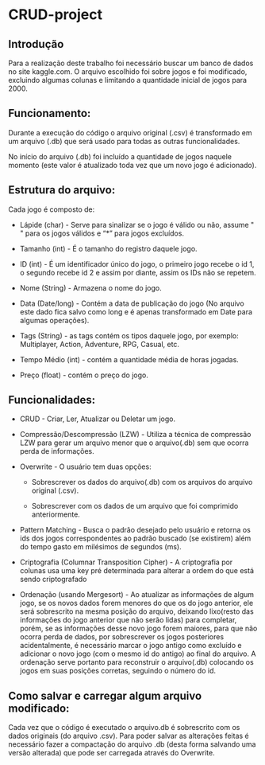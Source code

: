 # CRUD-project


## Introdução
Para a realização deste trabalho foi necessário buscar um banco de dados no site kaggle.com.
O arquivo escolhido foi sobre jogos e foi modificado, excluindo algumas colunas e limitando a quantidade inicial de jogos para 2000.



## Funcionamento:
Durante a execução do código o arquivo original (.csv) é transformado em um arquivo (.db) que será usado para todas as outras funcionalidades.

No início do arquivo (.db) foi incluído a quantidade de jogos naquele momento (este valor é atualizado toda vez que um novo jogo é adicionado).



## Estrutura do arquivo:
Cada jogo é composto de:

* Lápide (char) - Serve para sinalizar se o jogo é válido ou não, assume " " para os jogos válidos e “*” para jogos excluídos.

* Tamanho (int) - É o tamanho do registro daquele jogo.

* ID (int) - É um identificador único do jogo, o primeiro jogo recebe o id 1, o segundo recebe id 2 e assim por diante, assim os IDs não se repetem.

* Nome (String) - Armazena o nome do jogo.

* Data (Date/long) - Contém a data de publicação do jogo (No arquivo este dado fica salvo como long e é apenas transformado em Date para algumas operações).

* Tags (String) - as tags contém os tipos daquele jogo, por exemplo: Multiplayer, Action, Adventure, RPG, Casual, etc.

* Tempo Médio (int) - contém a quantidade média de horas jogadas.

* Preço (float) - contém o preço do jogo.



## Funcionalidades:

* CRUD - Criar, Ler, Atualizar ou Deletar um jogo.

* Compressão/Descompressão (LZW) - Utiliza a técnica de compressão LZW para gerar um arquivo menor que o arquivo(.db) sem que ocorra perda de informações. 

* Overwrite - O usuário tem duas opções:

  - Sobrescrever os dados do arquivo(.db) com os arquivos do arquivo original (.csv).

  - Sobrescrever com os dados de um arquivo que foi comprimido anteriormente.

* Pattern Matching - Busca o padrão desejado pelo usuário e retorna os ids dos jogos correspondentes ao padrão buscado (se existirem) além do tempo gasto em milésimos de segundos (ms).

* Criptografia (Columnar Transposition Cipher) - A criptografia por colunas usa uma key pré determinada para alterar a ordem do que está sendo criptografado 

* Ordenação (usando Mergesort) - Ao atualizar as informações de algum jogo, se os novos dados forem menores do que os do jogo anterior, ele será sobrescrito na mesma posição do arquivo, deixando lixo(resto das informações do jogo anterior que não serão lidas) para completar, porém, se as informações desse novo jogo forem maiores, para que não ocorra perda de dados, por sobrescrever os jogos posteriores acidentalmente, é necessário marcar o jogo antigo como excluído e adicionar o novo jogo (com o mesmo id do antigo) ao final do arquivo. A ordenação serve portanto para reconstruir o arquivo(.db) colocando os jogos em suas posições corretas, seguindo o número do id.



## Como salvar e carregar algum arquivo modificado:

Cada vez que o código é executado o arquivo.db é sobrescrito com os dados originais (do arquivo .csv).
Para poder salvar as alterações feitas é necessário fazer a compactação do arquivo .db (desta forma salvando uma versão alterada) que pode ser carregada através do Overwrite.
